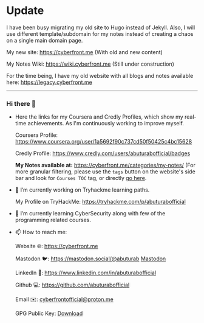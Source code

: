 # Update

I have been busy migrating my old site to Hugo instead of Jekyll. Also, I will use different template/subdomain for my notes instead of creating a chaos on a single main domain page.

My new site: https://cyberfront.me (With old and new content)

My Notes Wiki: https://wiki.cyberfront.me (Still under construction)

For the time being, I have my old website with all blogs and notes available here: https://legacy.cyberfront.me

---

### Hi there 👋

- Here the links for my Coursera and Credly Profiles, which show my real-time achievements. As I'm continuously working to improve myself.

    Coursera Profile: https://www.coursera.org/user/1a5692f90c737cd50f50425c4bc15628
    
    Credly Profile: https://www.credly.com/users/abuturabofficial/badges

   **My Notes available at:** https://cyberfront.me/categories/my-notes/ (For more granular filtering, please use the `tags` button on the website's side bar and look for `Courses TOC` tag, or directly [go here](http://cyberfront.me/tags/courses-toc/).

- 🔭 I’m currently working on Tryhackme learning paths.
    
    My Profile on TryHackMe:
    https://tryhackme.com/p/abuturabofficial
    
- 🌱 I’m currently learning CyberSecurity along with few of the programming related courses.

<!--
- 👯 I’m looking to collaborate on ...
- 🤔 I’m looking for help with ...
- 💬 Ask me about ...
- 😄 Pronouns: ...
- ⚡ Fun fact: ...
-->
- 📫 How to reach me:

    Website 🌐: https://cyberfront.me
      
    Mastodon 🐦: https://mastodon.social/@abuturab <a rel="me" href="https://mastodon.social/@abuturab">Mastodon</a>
    
    LinkedIn 💼: https://www.linkedin.com/in/abuturabofficial
    
    Github 💻: https://github.com/abuturabofficial

    Email ✉️: cyberfrontofficial@proton.me

    GPG Public Key: [Download](https://cyberfront.me/assets/misc/publickey.asc)
